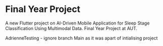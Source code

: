 # Final Year Project

A new Flutter project on AI-Driven Mobile Application for Sleep Stage Classification Using Multimodal Data.
Final Year Project at AUT.

AdrienneTesting - ignore branch Main as it was apart of intialising project

